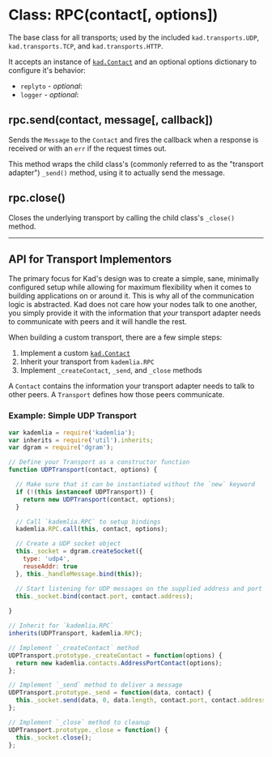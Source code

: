 Class: RPC(contact[, options])
==============================

The base class for all transports; used by the included `kad.transports.UDP`,
`kad.transports.TCP`, and `kad.transports.HTTP`.

It accepts an instance of [`kad.Contact`](contact.md) and an optional options
dictionary to configure it's behavior:

* `replyto` - _optional_:
* `logger` - _optional_:

## rpc.send(contact, message[, callback])

Sends the `Message` to the `Contact` and fires the callback when a response is
received or with an `err` if the request times out.

This method wraps the child class's (commonly referred to as the "transport
adapter") `_send()` method, using it to actually send the message.

## rpc.close()

Closes the underlying transport by calling the child class's `_close()` method.

---

## API for Transport Implementors

The primary focus for Kad's design was to create a simple, sane, minimally
configured setup while allowing for maximum flexibility when it comes to
building applications on or around it. This is why all of the communication
logic is abstracted. Kad does not care how your nodes talk to one another, you
simply provide it with the information that *your* transport adapter needs to
communicate with peers and it will handle the rest.

When building a custom transport, there are a few simple steps:

1. Implement a custom [`kad.Contact`](contact.md)
3. Inherit your transport from `kademlia.RPC`
4. Implement `_createContact`, `_send`, and `_close` methods

A `Contact` contains the information your transport adapter needs to talk to
other peers. A `Transport` defines how those peers communicate.

### Example: Simple UDP Transport

```js
var kademlia = require('kademlia');
var inherits = require('util').inherits;
var dgram = require('dgram');

// Define your Transport as a constructor function
function UDPTransport(contact, options) {

  // Make sure that it can be instantiated without the `new` keyword
  if (!(this instanceof UDPTransport)) {
    return new UDPTransport(contact, options);
  }

  // Call `kademlia.RPC` to setup bindings
  kademlia.RPC.call(this, contact, options);

  // Create a UDP socket object
  this._socket = dgram.createSocket({
    type: 'udp4',
    reuseAddr: true
  }, this._handleMessage.bind(this));

  // Start listening for UDP messages on the supplied address and port
  this._socket.bind(contact.port, contact.address);
  
}

// Inherit for `kademlia.RPC`
inherits(UDPTransport, kademlia.RPC);

// Implement `_createContact` method
UDPTransport.prototype._createContact = function(options) {
  return new kademlia.contacts.AddressPortContact(options);
};

// Implement `_send` method to deliver a message
UDPTransport.prototype._send = function(data, contact) {
  this._socket.send(data, 0, data.length, contact.port, contact.address);
};

// Implement `_close` method to cleanup
UDPTransport.prototype._close = function() {
  this._socket.close();
};
```
